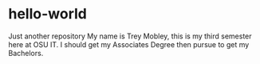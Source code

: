 # hello-world
Just another repository
My name is Trey Mobley, this is my third semester here at OSU IT. I should get my Associates Degree then pursue to get my Bachelors.
